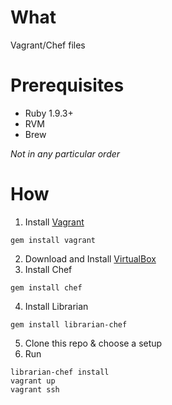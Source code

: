 What
====
Vagrant/Chef files

Prerequisites
===

* Ruby 1.9.3+
* RVM
* Brew

*Not in any particular order*

How
===
1. Install [Vagrant](http://vagrantup.com/)

  ```Shell
  gem install vagrant
  ```

2. Download and Install [VirtualBox](http://www.virtualbox.org/)
3. Install Chef

  ```Shell
  gem install chef
  ```

4. Install Librarian

  ```Shell
  gem install librarian-chef
  ```

5. Clone this repo & choose a setup
6. Run

  ```Shell
  librarian-chef install
  vagrant up
  vagrant ssh
  ```
